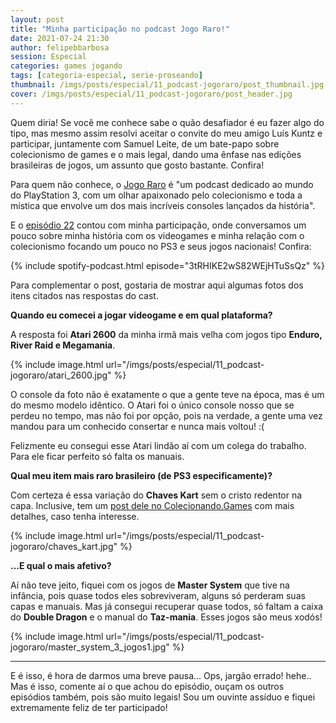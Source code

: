 ```yaml
---
layout: post
title: "Minha participação no podcast Jogo Raro!"
date: 2021-07-24 21:30
author: felipebbarbosa
session: Especial
categories: games jogando
tags: [categoria-especial, serie-proseando]
thumbnail: /imgs/posts/especial/11_podcast-jogoraro/post_thumbnail.jpg
cover: /imgs/posts/especial/11_podcast-jogoraro/post_header.jpg
---
```


Quem diria! Se você me conhece sabe o quão desafiador é eu fazer algo do tipo, mas mesmo assim resolvi aceitar o convite do meu amigo Luís Kuntz e participar, juntamente com Samuel Leite, de um bate-papo sobre colecionismo de games e o mais legal, dando uma ênfase nas edições brasileiras de jogos, um assunto que gosto bastante. Confira!

<!--more-->

Para quem não conhece, o [Jogo Raro](https://www.podpage.com/jogo-raro/) é "um podcast dedicado ao mundo do PlayStation 3, com um olhar apaixonado pelo colecionismo e toda a mística que envolve um dos mais incríveis consoles lançados da história".

E o [episódio 22](https://www.podpage.com/jogo-raro/ep-22-entrevista-felipe-barbosa-video-game-com-cerveja/) contou com minha participação, onde conversamos um pouco sobre minha história com os videogames e minha relação com o colecionismo focando um pouco no PS3 e seus jogos nacionais! Confira:

{% include spotify-podcast.html episode="3tRHIKE2wS82WEjHTuSsQz" %}

Para complementar o post, gostaria de mostrar aqui algumas fotos dos itens citados nas respostas do cast.

**Quando eu comecei a jogar videogame e em qual plataforma?**

A resposta foi **Atari 2600** da minha irmã mais velha com jogos tipo **Enduro, River Raid e Megamania**.

{% include image.html url="/imgs/posts/especial/11_podcast-jogoraro/atari_2600.jpg" %}

O console da foto não é exatamente o que a gente teve na época, mas é um do mesmo modelo idêntico. O Atari foi o único console nosso que se perdeu no tempo, mas não foi por opção, pois na verdade, a gente uma vez mandou para um conhecido consertar e nunca mais voltou! :(

Felizmente eu consegui esse Atari lindão aí com um colega do trabalho. Para ele ficar perfeito só falta os manuais.

**Qual meu item mais raro brasileiro (de PS3 especificamente)?**

Com certeza é essa variação do **Chaves Kart** sem o cristo redentor na capa. Inclusive, tem um [post dele no Colecionando.Games](https://blog.colecionando.games/chaves-kart-ps3-capa-alternativa/) com mais detalhes, caso tenha interesse.

{% include image.html url="/imgs/posts/especial/11_podcast-jogoraro/chaves_kart.jpg" %}

**...E qual o mais afetivo?**

Aí não teve jeito, fiquei com os jogos de **Master System** que tive na infância, pois quase todos eles sobreviveram, alguns só perderam suas capas e manuais. Mas já consegui recuperar quase todos, só faltam a caixa do **Double Dragon** e o manual do **Taz-mania**. Esses jogos são meus xodós!

{% include image.html url="/imgs/posts/especial/11_podcast-jogoraro/master_system_3_jogos1.jpg" %}

- - -

E é isso, é hora de darmos uma breve pausa... Ops, jargão errado! hehe.. Mas é isso, comente aí o que achou do episódio, ouçam os outros episódios também, pois são muito legais! Sou um ouvinte assíduo e fiquei extremamente feliz de ter participado!